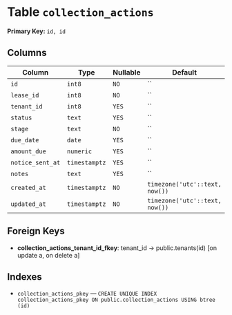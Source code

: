 # Table `collection_actions`

**Primary Key:** `id, id`

## Columns

| Column | Type | Nullable | Default |
|---|---|---|---|
| `id` | `int8` | `NO` | `` |
| `lease_id` | `int8` | `NO` | `` |
| `tenant_id` | `int8` | `YES` | `` |
| `status` | `text` | `YES` | `` |
| `stage` | `text` | `NO` | `` |
| `due_date` | `date` | `YES` | `` |
| `amount_due` | `numeric` | `YES` | `` |
| `notice_sent_at` | `timestamptz` | `YES` | `` |
| `notes` | `text` | `YES` | `` |
| `created_at` | `timestamptz` | `NO` | `timezone('utc'::text, now())` |
| `updated_at` | `timestamptz` | `NO` | `timezone('utc'::text, now())` |

## Foreign Keys

- **collection_actions_tenant_id_fkey**: tenant_id → public.tenants(id) [on update a, on delete a]

## Indexes

- `collection_actions_pkey` — `CREATE UNIQUE INDEX collection_actions_pkey ON public.collection_actions USING btree (id)`